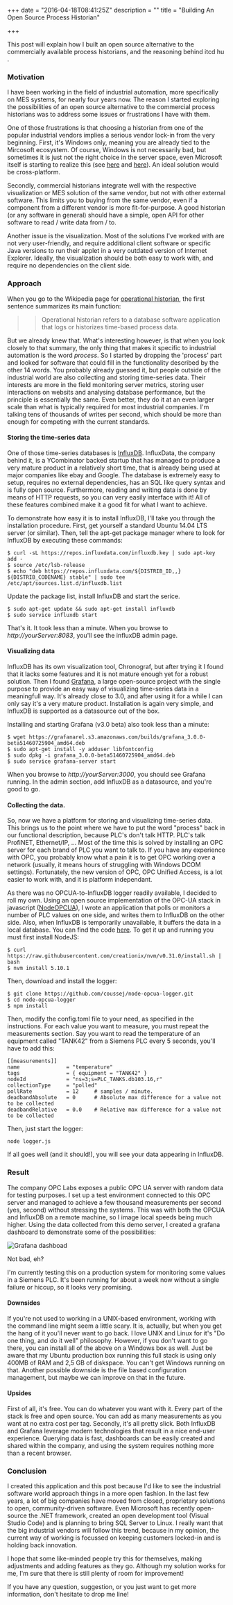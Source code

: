+++
date = "2016-04-18T08:41:25Z"
description = ""
title = "Building An Open Source Process Historian"

+++

This post will explain how I built an open source alternative to the commercially available process historians, and the reasoning behind itcd hu	.

### Motivation
I have been working in the field of industrial automation, more specifically on MES systems, for nearly four years now. The reason I started exploring the possibilities of an open source alternative to the commercial process historians was to address some issues or frustrations I have with them.

One of those frustrations is that choosing a historian from one of the popular industrial vendors implies a serious vendor lock-in from the very beginning. First, it's Windows only, meaning you are already tied to the Mircosoft ecosystem. Of course, Windows is not necessarily bad, but sometimes it is just not the right choice in the server space, even Microsoft itself is starting to realize this (see [here](http://blogs.microsoft.com/blog/2016/03/07/announcing-sql-server-on-linux/) and [here](https://blogs.windows.com/buildingapps/2016/03/30/run-bash-on-ubuntu-on-windows/)). An ideal solution would be cross-platform. 

Secondly, commercial historians integrate well with the respective visualization or MES solution of the same vendor, but not with other external software. This limits you to buying from the same vendor, even if a component from a different vendor is more fit-for-purpose. A good historian (or any software in general) should have a simple, open API for other software to read / write data from / to.

Another issue is the visualization. Most of the solutions I've worked with are not very user-friendly, and require additional client software or specific Java versions to run their applet in a very outdated version of Internet Explorer. Ideally, the visualization should be both easy to work with, and require no dependencies on the client side.

### Approach
When you go to the Wikipedia page for [operational historian](https://en.wikipedia.org/wiki/Operational_historian), the first sentence summarizes its main function:

>> Operational historian refers to a database software application that logs or historizes time-based process data.

But we already knew that. What's interesting however, is that when you look closely to that summary, the only thing that makes it specific to industrial automation is the word *process*. So I started by dropping the 'process' part and looked for software that could fill in the functionality described by the other 14 words. You probably already guessed it, but people outside of the industrial world are also collecting and storing time-series data. Their interests are more in the field monitoring server metrics, storing user interactions on websits and analysing database performance, but the principle is essentially the same. Even better, they do it at an even larger scale than what is typically required for most industrial companies. I'm talking tens of thousands of writes per second, which should be more than enough for competing with the current standards.

#### Storing the time-series data

One of those time-series databases is [InfluxDB](https://influxdata.com/). InfluxData, the company behind it, is a YCombinator backed startup that has managed to produce a very mature product in a relatively short time, that is already being used at major companies like ebay and Google. The database is extremely easy to setup, requires no external dependencies, has an SQL like query syntax and is fully open source. Furthermore, reading and writing data is done by means of HTTP requests, so you can very easily interface with it! All of these features combined make it a good fit for what I want to achieve. 

To demonstrate how easy it is to install InfluxDB, I'll take you through the installation procedure. First, get yourself a standard Ubuntu 14.04 LTS server (or similar). Then, tell the apt-get package manager where to look for InfluxDB by executing these commands:
```
$ curl -sL https://repos.influxdata.com/influxdb.key | sudo apt-key add -
$ source /etc/lsb-release
$ echo "deb https://repos.influxdata.com/${DISTRIB_ID,,} ${DISTRIB_CODENAME} stable" | sudo tee /etc/apt/sources.list.d/influxdb.list
```
Update the package list, install InfluxDB and start the serice.
```
$ sudo apt-get update && sudo apt-get install influxdb
$ sudo service influxdb start
```

That's it. It took less than a minute. When you browse to *http://yourServer:8083*, you'll see the influxDB admin page. 

#### Visualizing data

InfluxDB has its own visualization tool, Chronograf, but after trying it I found that it lacks some features and it is not mature enough yet for a robust solution. Then I found [Grafana](http://grafana.org/), a large open-source project with the single purpose to provide an easy way of visualizing time-series data in a meaningfull way. It's already close to 3.0, and after using it for a while I can only say it's a very mature product. Installation is again very simple, and InfluxDB is supported as a datasource out of the box.

Installing and starting Grafana (v3.0 beta) also took less than a minute:

```
$ wget https://grafanarel.s3.amazonaws.com/builds/grafana_3.0.0-beta51460725904_amd64.deb
$ sudo apt-get install -y adduser libfontconfig
$ sudo dpkg -i grafana_3.0.0-beta51460725904_amd64.deb
$ sudo service grafana-server start
```

When you browse to *http://yourServer:3000*, you should see Grafana running. In the admin section, add InfluxDB as a datasource, and you're good to go.


#### Collecting the data.

So, now we have a platform for storing and visualizing time-series data. This brings us to the point where we have to put the word "process" back in our functional description, because PLC's don't talk HTTP. PLC's talk ProfiNET, Ethernet/IP, ... Most of the time this is solved by installing an OPC server for each brand of PLC you want to talk to. If you have any experience with OPC, you probably know what a pain it is to get OPC working over a network (usually, it means hours of struggling with Windows DCOM settings). Fortunately, the new version of OPC, OPC Unified Access, is a lot easier to work with, and it is platform independant. 

As there was no OPCUA-to-InfluxDB logger readily available, I decided to roll my own. Using an open source implementation of the OPC-UA stack in javascript ([NodeOPCUA](http://node-opcua.github.io/)), I wrote an application that polls or monitors a number of PLC values on one side, and writes them to InfluxDB on the other side. Also, when InfluxDB is temporarily unavailable, it buffers the data in a local database. You can find the code [here](https://github.com/coussej/node-opcua-logger). To get it up and running you must first install NodeJS:

```
$ curl https://raw.githubusercontent.com/creationix/nvm/v0.31.0/install.sh | bash
$ nvm install 5.10.1
```

Then, download and install the logger:

```
$ git clone https://github.com/coussej/node-opcua-logger.git
$ cd node-opcua-logger
$ npm install
```

Then, modify the config.toml file to your need, as specified in the instructions. For each value you want to measure, you must repeat the measurements section. Say you want to read the temperature of an equipment called "TANK42" from a Siemens PLC every 5 seconds, you'll have to add this:

```
[[measurements]]
name               = "temperature"
tags               = { equipment = "TANK42" }
nodeId             = "ns=3;s=PLC_TANKS.db103.16,r"
collectionType     = "polled"
pollRate           = 12     # samples / minute.
deadbandAbsolute   = 0      # Absolute max difference for a value not to be collected
deadbandRelative   = 0.0    # Relative max difference for a value not to be collected
```
Then, just start the logger:

```
node logger.js
```

If all goes well (and it should!), you will see your data appearing in InfluxDB.

### Result

The company OPC Labs exposes a public OPC UA server with random data for testing purposes. I set up a test environment connected to this OPC server and managed to achieve a few thousand measurements per second (yes, second) without stressing the systems. This was with both the OPCUA and InfluxDB on a remote machine, so I image local speeds being much higher. Using the data collected from this demo server, I created a grafana dashboard to demonstrate some of the possibilities:

![Grafana dashboad](../../../../img/2016/0417_BuildingAnOpenSourceProcessHistorian/grafana.png)

Not bad, eh?

I'm currently testing this on a production system for monitoring some values in a Siemens PLC. It's been running for about a week now without a single failure or hiccup, so it looks very promising.

#### Downsides
If you're not used to working in a UNIX-based environment, working with the command line might seem a little scary. It is, actually, but when you get the hang of it you'll never want to go back. I love UNIX and Linux for it's "Do one thing, and do it well" philosophy. However, if you don't want to go there, you can install all of the above on a Windows box as well. Just be aware that my Ubuntu production box running this full stack is using only 400MB of RAM and 2,5 GB of diskspace. You can't get Windows running on that. Another possible downside is the file based configuration management, but maybe we can improve on that in the future.

#### Upsides
First of all, it's free. You can do whatever you want with it. Every part of the stack is free and open source. You can add as many measurements as you want at no extra cost per tag. Secondly, it's all pretty slick. Both InfluxDB and Grafana leverage modern technologies that result in a nice end-user experience. Querying data is fast, dashboards can be easily created and shared within the company, and using the system requires nothing more than a recent browser.

### Conclusion
I created this application and this post because I'd like to see the industrial software world approach things in a more open fashion. In the last few years, a lot of big companies have moved from closed, proprietary solutions to open, community-driven software. Even Microsoft has recently open-source the .NET framework, created an open development tool (Visual Studio Code) and is planning to bring SQL Server to Linux. I really want that the big industrial vendors will follow this trend, because in my opinion, the current way of working is focussed on keeping customers locked-in and is holding back innovation.

I hope that some like-minded people try this for themselves, making adjustments and adding features as they go. Although my solution works for me, I'm sure that there is still plenty of room for improvement!

If you have any question, suggestion, or you just want to get more information, don't hesitate to drop me line!


